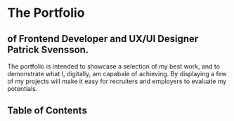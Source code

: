 # The Portfolio

## of Frontend Developer and UX/UI Designer Patrick Svensson.

The portfolio is intended to showcase a selection of my best work, and to demonstrate what I, digitally, am capabale of achieving. By displaying a few of my projects will make it easy for recruiters and employers to evaluate my potentials.

## Table of Contents
